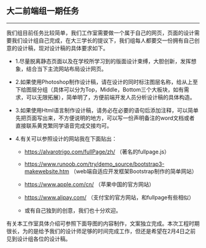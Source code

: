 ## 大二前端组一期任务 

-------------------------

我们组目前任务比较简单，我们工作室需要做一个属于自己的网页，页面的设计需要我们设计组自己完成，在大三学长的提议下，我们组每人都要交一份拥有自己创意的设计稿，现对设计稿的具体要求如下。

* 1.尽量脱离静态页面以及在学校所学习到的版面设计束缚，大胆创新，发挥想象，结合当下主流网站布局设计网页。

* 2.如果使用Photoshop制作设计稿，请在设计的同时标注图层名称，给从上至下给图层分组（具体可以分为Top，Middle，Bottom三个大板块，如有需求，可以无限拓展），简单明了，方便前端开发人员分析设计稿的具体构造。

* 3.如果使用Html语言制作设计稿，请务必在必要的语句后添加注释，可以简单先把页面写出来，不方便说明的地方，可以写一份声明备注的word文档或者直接联系黄克繁同学语音完成交接均可。

* 4.有关可以参照设计的网站我在下面贴出：

  * https://alvarotrigo.com/fullPage/zh/  （著名的fullpage.js）

  * https://www.runoob.com/try/demo_source/bootstrap3-makewebsite.htm （web端自适应开发框架Bootstrap制作的简单网站）

  * https://www.apple.com/cn/  （苹果中国的官方网站）

  * https://www.alipay.com/   （支付宝的官方网站，和fullpage有些相似）

  * 或有自己独到的创意，我们也十分欢迎。

有关本工作室具体介绍可参照下面导图的内容制作，文案独立完成。本次工程时期很长，为的是给予我们的设计师足够的时间完成工作，但还是希望在2月4日之前见到设计组各位的设计稿。



